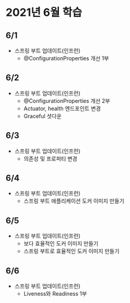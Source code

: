 # 2021년 6월 학습

## 6/1

- 스프링 부트 업데이트(인프런)
  - @ConfigurationProperties 개선 1부

## 6/2

- 스프링 부트 업데이트(인프런)
  - @ConfigurationProperties 개선 2부
  - Actuator, health 엔드포인트 변경
  - Graceful 셧다운

## 6/3

- 스프링 부트 업데이트(인프런)
  - 의존성 및 프로퍼티 변경

## 6/4

- 스프링 부트 업데이트(인프런)
  - 스프링 부트 애플리케이션 도커 이미지 만들기

## 6/5

- 스프링 부트 업데이트(인프런)
  - 보다 효율적인 도커 이미지 만들기
  - 스프링 부트로 효율적인 도커 이미지 만들기

## 6/6

- 스프링 부트 업데이트(인프런)
  - Liveness와 Readiness 1부

